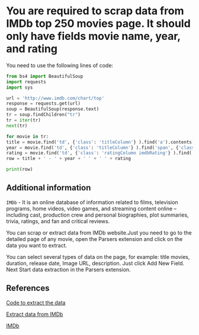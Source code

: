 # You are required to scrap data from IMDb top 250 movies page. It should only have fields movie name, year, and rating

You need to use the following lines of code:

```python
from bs4 import BeautifulSoup
import requests
import sys

url = 'http://www.imdb.com/chart/top'
response = requests.get(url)
soup = BeautifulSoup(response.text)
tr = soup.findChildren("tr")
tr = iter(tr)
next(tr)

for movie in tr:
title = movie.find('td', {'class': 'titleColumn'} ).find('a').contents[0]
year = movie.find('td', {'class': 'titleColumn'} ).find('span', {'class': 'secondaryInfo'}).contents[0]
rating = movie.find('td', {'class': 'ratingColumn imdbRating'} ).find('strong').contents[0]
row = title + ' - ' + year + ' ' + ' ' + rating

print(row)
```

## Additional information

`IMDb` - It is an online database of information related to films, television programs, home videos, video games, and streaming content online – including cast, production crew and personal biographies, plot summaries, trivia, ratings, and fan and critical reviews.

You can scrap or extract data from IMDb website.Just you need to go to the detailed page of any movie, open the Parsers extension and click on the data you want to extract. 

You can select several types of data on the page, for example: title movies, duration, release date, Image URL, description. Just click Add New Field. Next Start data extraction in the Parsers extension.

## References

[Code to extract the data](https://forums.wikitechy.com/question/you-are-required-to-scrap-data-from-imdb-top-250-movies-page-it-should-only-have-fields-movie-name-year-and-rating-2/)

[Extract data from IMDb](https://parsers.me/post/do-you-scrape-extract-data-from-imdb/)

[IMDb](https://en.wikipedia.org/wiki/IMDb)
